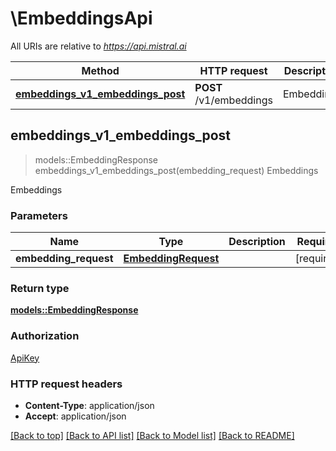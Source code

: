# \EmbeddingsApi

All URIs are relative to *https://api.mistral.ai*

Method | HTTP request | Description
------------- | ------------- | -------------
[**embeddings_v1_embeddings_post**](EmbeddingsApi.md#embeddings_v1_embeddings_post) | **POST** /v1/embeddings | Embeddings



## embeddings_v1_embeddings_post

> models::EmbeddingResponse embeddings_v1_embeddings_post(embedding_request)
Embeddings

Embeddings

### Parameters


Name | Type | Description  | Required | Notes
------------- | ------------- | ------------- | ------------- | -------------
**embedding_request** | [**EmbeddingRequest**](EmbeddingRequest.md) |  | [required] |

### Return type

[**models::EmbeddingResponse**](EmbeddingResponse.md)

### Authorization

[ApiKey](../README.md#ApiKey)

### HTTP request headers

- **Content-Type**: application/json
- **Accept**: application/json

[[Back to top]](#) [[Back to API list]](../README.md#documentation-for-api-endpoints) [[Back to Model list]](../README.md#documentation-for-models) [[Back to README]](../README.md)

